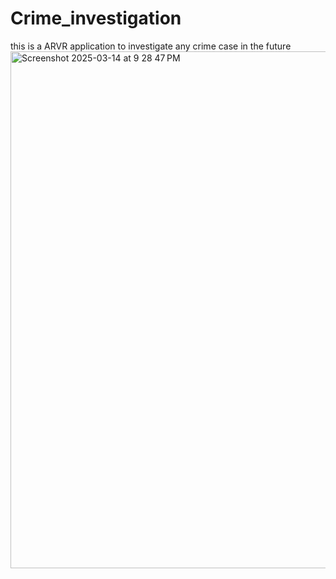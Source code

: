 # Crime_investigation
this is a ARVR application to investigate any crime case in the future
<img width="827" alt="Screenshot 2025-03-14 at 9 28 47 PM" src="https://github.com/user-attachments/assets/af0cbd46-c3e2-4317-b576-8eaf980c40fe" />
